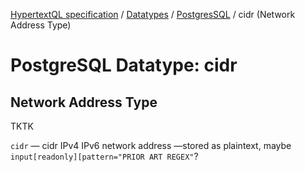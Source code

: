 [HypertextQL specification](../../README.md) / [Datatypes](../README.md) /  [PostgresSQL](README) / cidr (Network Address Type)

# PostgreSQL Datatype: cidr
## Network Address Type

TKTK

`cidr` — cidr IPv4 IPv6 network address —stored as plaintext, maybe `input[readonly][pattern="PRIOR ART REGEX"`?
